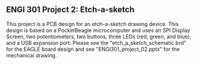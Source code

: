 ENGI 301 Project 2: Etch-a-sketch
-----------------------------------------------------------------------------
This project is a PCB design for an etch-a-sketch drawing device. This design is based on a PocketBeagle microcomputer and uses an SPI Display Screen, two potentiometers,
two  buttons, three LEDs (red, green, and blue), and a USB expansion port. Please see the "etch_a_sketch_schematic.brd" for the EAGLE board design and see
"ENGI301_project_02.pptx" for the mechanical drawing.
